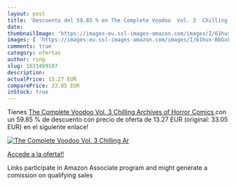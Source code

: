 ```yaml
---
layout: post
title: 'Descuento del 59.85 % en The Complete Voodoo  Vol. 3  Chilling Ar'
date: 
thumbnailImage: 'https://images-eu.ssl-images-amazon.com/images/I/61hux-BbGxL._SL200_.jpg'
images: [ 'https://images-eu.ssl-images-amazon.com/images/I/61hux-BbGxL._SL200_.jpg' ]
comments: true
category: ofertas
author: ring
slug: 1631409107
description:
actualPrice: 13.27 EUR
comparePrice: 33.05 EUR
inStock: true
---
```


Tienes [The Complete Voodoo  Vol. 3  Chilling Archives of Horror Comics ](https://www.amazon.es/dp/1631409107/?tag=tolees-21) con un 59.85 % de descuento con precio de oferta de 13.27 EUR (original: 33.05 EUR) en el siguiente enlace!

[![The Complete Voodoo  Vol. 3  Chilling Ar](https://images-eu.ssl-images-amazon.com/images/I/61hux-BbGxL._SL200_.jpg)](https://www.amazon.es/dp/1631409107/?tag=tolees-21)

[Accede a la oferta!!](https://www.amazon.es/dp/1631409107/?tag=tolees-21)

Links participate in Amazon Associate program and might generate a comission on qualifying sales


